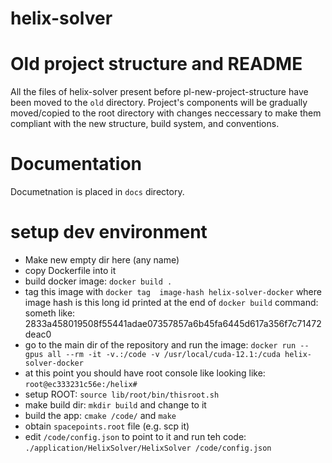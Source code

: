 # helix-solver

# Old project structure and README
All the files of helix-solver present before pl-new-project-structure have been moved to the `old` directory. Project's components will be gradually moved/copied to the root directory with changes neccessary to make them compliant with the new structure, build system, and conventions.

# Documentation
Documetnation is placed in `docs` directory.


# setup dev environment
* Make new empty dir here (any name)
* copy Dockerfile into it
* build docker image: `docker build .`
* tag this image with `docker tag  image-hash helix-solver-docker` where image hash is this long id printed at the end of `docker build` command: someth like: 2833a458019508f55441adae07357857a6b45fa6445d617a356f7c71472deac0
* go to the main dir of the repository and run the image: `docker run --gpus all --rm -it -v.:/code -v /usr/local/cuda-12.1:/cuda helix-solver-docker`
* at this point you should have root console like looking like: `root@ec333231c56e:/helix# `
* setup ROOT: `source lib/root/bin/thisroot.sh`
* make build dir: `mkdir build` and change to it
* build the app: `cmake /code/` and `make`
* obtain `spacepoints.root` file (e.g. scp it)
* edit `/code/config.json` to point to it and run teh code: `./application/HelixSolver/HelixSolver /code/config.json`
